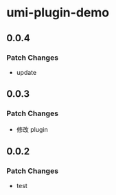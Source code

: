 # umi-plugin-demo

## 0.0.4

### Patch Changes

- update

## 0.0.3

### Patch Changes

- 修改 plugin

## 0.0.2

### Patch Changes

- test
